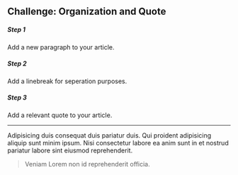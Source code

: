 ## Challenge: Organization and Quote

##### Step 1
Add a new paragraph to your article.

##### Step 2 
Add a linebreak for seperation purposes.

##### Step 3 
Add a relevant quote to your article.

---
Adipisicing duis consequat duis pariatur duis. 
Qui proident adipisicing aliquip sunt minim ipsum. Nisi consectetur labore ea anim sunt in et nostrud pariatur labore sint eiusmod reprehenderit.

> Veniam Lorem non id reprehenderit officia.